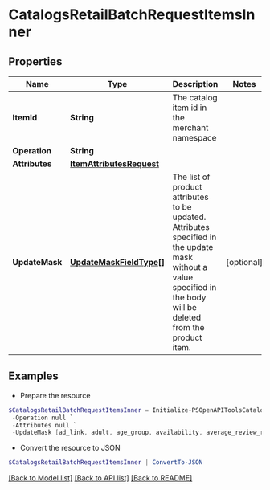 # CatalogsRetailBatchRequestItemsInner
## Properties

Name | Type | Description | Notes
------------ | ------------- | ------------- | -------------
**ItemId** | **String** | The catalog item id in the merchant namespace | 
**Operation** | **String** |  | 
**Attributes** | [**ItemAttributesRequest**](ItemAttributesRequest.md) |  | 
**UpdateMask** | [**UpdateMaskFieldType[]**](UpdateMaskFieldType.md) | The list of product attributes to be updated. Attributes specified in the update mask without a value specified in the body will be deleted from the product item. | [optional] 

## Examples

- Prepare the resource
```powershell
$CatalogsRetailBatchRequestItemsInner = Initialize-PSOpenAPIToolsCatalogsRetailBatchRequestItemsInner  -ItemId DS0294-M `
 -Operation null `
 -Attributes null `
 -UpdateMask [ad_link, adult, age_group, availability, average_review_rating, brand, checkout_enabled, color, condition, custom_label_0, custom_label_1, custom_label_2, custom_label_3, custom_label_4, description, free_shipping_label, free_shipping_limit, gender, google_product_category, gtin, item_group_id, last_updated_time, link, material, min_ad_price, mpn, number_of_ratings, number_of_reviews, pattern, price, product_type, sale_price, shipping, shipping_height, shipping_weight, shipping_width, size, size_system, size_type, tax, title, variant_names, variant_values]
```

- Convert the resource to JSON
```powershell
$CatalogsRetailBatchRequestItemsInner | ConvertTo-JSON
```

[[Back to Model list]](../README.md#documentation-for-models) [[Back to API list]](../README.md#documentation-for-api-endpoints) [[Back to README]](../README.md)

